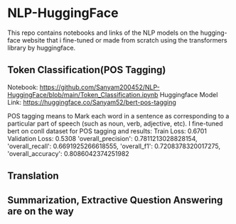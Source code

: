 # NLP-HuggingFace
This repo contains notebooks and links of the NLP models on the hugging-face website that i fine-tuned or made from scratch using the transformers library by huggingface.

## Token Classification(POS Tagging)
Notebook: https://github.com/Sanyam200452/NLP-HuggingFace/blob/main/Token_Classification.ipynb
Huggingface Model Link: https://huggingface.co/Sanyam52/bert-pos-tagging

POS tagging means to Mark each word in a sentence as corresponding to a particular part of speech (such as noun, verb, adjective, etc).
I fine-tuned bert on conll dataset for POS tagging and results:
Train Loss: 0.6701
Validation Loss: 0.5308
'overall_precision': 0.7811213028828154,
'overall_recall': 0.6691925266618555,
'overall_f1': 0.7208378320017275,
'overall_accuracy': 0.8086042374251982

## Translation


## Summarization, Extractive Question Answering are on the way

